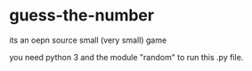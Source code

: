 # guess-the-number
its an oepn source small (very small) game

you need python 3 and the module "random" to run this .py file.

